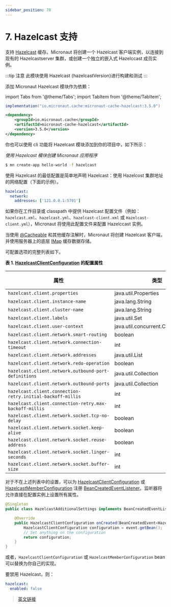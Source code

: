```yaml
---
sidebar_position: 70
---
```


# 7. Hazelcast  支持

支持 [Hazelcast](https://hazelcast.org/) 缓存。Micronaut 将创建一个 Hazelcast 客户端实例，以连接到现有的 Hazelcastserver 集群，或创建一个独立的嵌入式 Hazelccast 成员实例。

:::tip 注意
此模块使用 Hazelcast {hazelcastVersion}进行构建和测试
:::

添加 Micronaut Hazelcast 模块作为依赖：

import Tabs from '@theme/Tabs';
import TabItem from '@theme/TabItem';

<Tabs>
  <TabItem value="Gradle" label="Gradle">

```groovy
implementation("io.micronaut.cache:micronaut-cache-hazelcast:3.5.0")
```

  </TabItem>
  <TabItem value="Maven" label="Maven">

```xml
<dependency>
    <groupId>io.micronaut.cache</groupId>
    <artifactId>micronaut-cache-hazelcast</artifactId>
    <version>3.5.0</version>
</dependency>
```

  </TabItem>
</Tabs>

你也可以使用 cli 功能将 Hazelcast 模块添加到你的项目中，如下所示：

*使用 Hazelcast 模块创建 Micronaut 应用程序*

```bash
$ mn create-app hello-world -f hazelcast
```

使用 Hazelcast 的最低配置是简单地声明 Hazelcast：使用 Hazelcost 集群地址的网络配置（下面的示例）。

```yaml
hazelcast:
  network:
    addresses: ['121.0.0.1:5701']
```

如果你在工作目录或 classpath 中提供 Hazelcast 配置文件（例如：`hazelcast.xml`、`hazelcast.yml`、`hazelcast-client.xml` 或 `Hazelcast-client.yml`），Micronaut 将使用此配置文件来配置 Hazelccast 实例。

当使用 [@Cacheable](https://micronaut-projects.github.io/micronaut-cache/3.5.0/api/io/micronaut/cache/annotation/Cacheable.html) 和其他缓存注解时，Micronaut 将创建 Hazelcast 客户端，并使用服务器上的底层 [IMap](https://docs.hazelcast.org/docs/latest/javadoc/com/hazelcast/core/IMap.html) 缓存数据存储。

可配置选项的完整列表如下。

**表 1. [HazelcastClientConfiguration](https://micronaut-projects.github.io/micronaut-cache/3.5.0/api/io/micronaut/cache/hazelcast/HazelcastClientConfiguration.html) 的配置属性**

|属性|类型|描述|
|--|--|--|
|`hazelcast.client.properties`|java.util.Properties||
|`hazelcast.client.instance-name`|java.lang.String||
|`hazelcast.client.cluster-name`|java.lang.String||
|`hazelcast.client.labels`|java.util.Set||
|`hazelcast.client.user-context`|java.util.concurrent.ConcurrentMap||
|`hazelcast.client.network.smart-routing`|boolean||
|`hazelcast.client.network.connection-timeout`|int||
|`hazelcast.client.network.addresses`|java.util.List||
|`hazelcast.client.network.redo-operation`|boolean||
|`hazelcast.client.network.outbound-port-definitions`|java.util.Collection||
|`hazelcast.client.network.outbound-ports`|java.util.Collection||
|`hazelcast.client.connection-retry.initial-backoff-millis`|int||
|`hazelcast.client.connection-retry.max-backoff-millis`|int||
|`hazelcast.client.network.socket.tcp-no-delay`|boolean||
|`hazelcast.client.network.socket.keep-alive`|boolean||
|`hazelcast.client.network.socket.reuse-address`|boolean||
|`hazelcast.client.network.socket.linger-seconds`|int||
|`hazelcast.client.network.socket.buffer-size`|int||

对于不在上述列表中的设置，可以为 [HazelcastClientConfiguration](https://micronaut-projects.github.io/micronaut-cache/3.5.0/api/io/micronaut/cache/hazelcast/HazelcastClientConfiguration.html) 或 [HazelcastMemberConfiguration](https://micronaut-projects.github.io/micronaut-cache/3.5.0/api/io/micronaut/cache/hazelcast/HazelcastMemberConfiguration.html) 注册 [BeanCreatedEventListener](https://docs.micronaut.io/latest/api/io/micronaut/context/event/BeanCreatedEventListener.html)。监听器将允许直接在配置实例上设置所有属性。

```java
@Singleton
public class HazelcastAdditionalSettings implements BeanCreatedEventListener<HazelcastClientConfiguration> {

    @Override
    public HazelcastClientConfiguration onCreated(BeanCreatedEvent<HazelcastClientConfiguration> event) {
        HazelcastClientConfiguration configuration = event.getBean();
        // Set anything on the configuration
        return configuration;
    }
}
```

或者，`HazelcastClientConfiguration` 或 `HazelcastMemberConfiguration` bean 可以替换为你自己的实现。

要禁用 Hazelcast，则：

```yaml
hazelcast:
  enabled: false
```

> [英文链接](https://micronaut-projects.github.io/micronaut-cache/3.5.0/guide/index.html#hazelcast)
